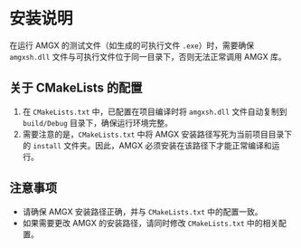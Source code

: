 # 安装说明

在运行 AMGX 的测试文件（如生成的可执行文件 `.exe`）时，需要确保 `amgxsh.dll` 文件与可执行文件位于同一目录下，否则无法正常调用 AMGX 库。

## 关于 CMakeLists 的配置

1. 在 `CMakeLists.txt` 中，已配置在项目编译时将 `amgxsh.dll` 文件自动复制到 `build/Debug` 目录下，确保运行环境完整。
2. 需要注意的是，`CMakeLists.txt` 中将 AMGX 安装路径写死为当前项目目录下的 `install` 文件夹。因此，AMGX 必须安装在该路径下才能正常编译和运行。

## 注意事项

- 请确保 AMGX 安装路径正确，并与 `CMakeLists.txt` 中的配置一致。
- 如果需要更改 AMGX 的安装路径，请同时修改 `CMakeLists.txt` 中的相关配置。